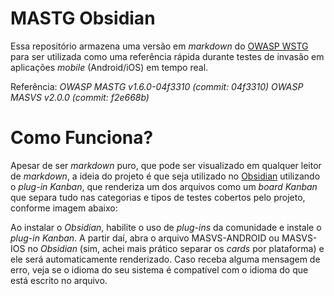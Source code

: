 # MASTG Obsidian

Essa repositório armazena uma versão em *markdown* do [OWASP WSTG](https://mas.owasp.org/MASTG/) para ser utilizada como uma referência rápida durante testes de invasão em aplicações *mobile* (Android/iOS) em tempo real.

Referência:
*OWASP MASTG v1.6.0-04f3310 (commit: 04f3310)    OWASP MASVS v2.0.0 (commit: f2e668b)*

# Como Funciona?

Apesar de ser *markdown* puro, que pode ser visualizado em qualquer leitor de *markdown*, a ideia do projeto é que seja utilizado no [Obsidian](https://obsidian.md) utilizando o *plug-in Kanban*, que renderiza um dos arquivos como um *board Kanban* que separa tudo nas categorias e tipos de testes cobertos pelo projeto, conforme imagem abaixo:

Ao instalar o *Obsidian*, habilite o uso de *plug-ins* da comunidade e instale o *plug-in Kanban*. A partir daí, abra o arquivo MASVS-ANDROID ou MASVS-IOS no *Obsidian* (sim, achei mais prático separar os *cards* por plataforma) e ele será automaticamente renderizado. Caso receba alguma mensagem de erro, veja se o idioma do seu sistema é compatível com o idioma do que está escrito no arquivo.

